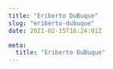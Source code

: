 ```yaml
---
title: "Eriberto DuBuque"
slug: "eriberto-dubuque"
date: 2021-02-15T16:24:01Z

meta:
  title: "Eriberto DuBuque"
---
```


